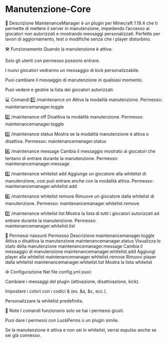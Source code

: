 # Manutenzione-Core

📌 Descrizione
MaintenanceManager è un plugin per Minecraft 1.19.4 che ti permette di mettere il server in manutenzione, impedendo l’accesso ai giocatori non autorizzati e mostrando messaggi personalizzati.
Perfetto per lavori di aggiornamento, test o modifiche senza che i player disturbino.

🛠 Funzionamento
Quando la manutenzione è attiva:

Solo gli utenti con permesso possono entrare.

I nuovi giocatori vedranno un messaggio di kick personalizzabile.

Puoi cambiare il messaggio di manutenzione in qualsiasi momento.

Puoi vedere e gestire la lista dei giocatori autorizzati.

💻 Comandi
1️⃣ /maintenance on
Attiva la modalità manutenzione.
Permesso: maintenancemanager.toggle

2️⃣ /maintenance off
Disattiva la modalità manutenzione.
Permesso: maintenancemanager.toggle

3️⃣ /maintenance status
Mostra se la modalità manutenzione è attiva o disattiva.
Permesso: maintenancemanager.status

4️⃣ /maintenance message <testo>
Cambia il messaggio mostrato ai giocatori che tentano di entrare durante la manutenzione.
Permesso: maintenancemanager.message

5️⃣ /maintenance whitelist add <giocatore>
Aggiunge un giocatore alla whitelist di manutenzione, così può entrare anche con la modalità attiva.
Permesso: maintenancemanager.whitelist.add

6️⃣ /maintenance whitelist remove <giocatore>
Rimuove un giocatore dalla whitelist di manutenzione.
Permesso: maintenancemanager.whitelist.remove

7️⃣ /maintenance whitelist list
Mostra la lista di tutti i giocatori autorizzati ad entrare durante la manutenzione.
Permesso: maintenancemanager.whitelist.list

🔑 Permessi riassunti
Permesso	Descrizione
maintenancemanager.toggle	Attiva o disattiva la manutenzione
maintenancemanager.status	Visualizza lo stato della manutenzione
maintenancemanager.message	Cambia il messaggio di manutenzione
maintenancemanager.whitelist.add	Aggiungi player alla whitelist
maintenancemanager.whitelist.remove	Rimuovi player dalla whitelist
maintenancemanager.whitelist.list	Mostra la lista whitelist

⚙ Configurazione
Nel file config.yml puoi:

Cambiare i messaggi del plugin (attivazione, disattivazione, kick).

Impostare i colori con i codici & (es. &a, &c, ecc.).

Personalizzare la whitelist predefinita.

📢 Note
I comandi funzionano solo se hai i permessi giusti.

Puoi dare i permessi con LuckPerms o un plugin simile.

Se la manutenzione è attiva e non sei in whitelist, verrai espulso anche se sei già connesso.
